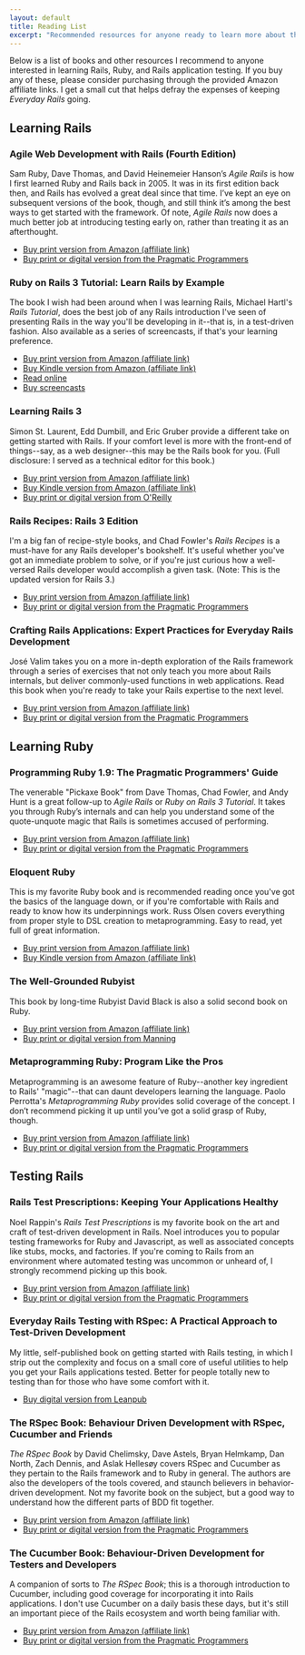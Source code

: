 ```yaml
---
layout: default
title: Reading List
excerpt: "Recommended resources for anyone ready to learn more about the Ruby on Rails ecosystem."
---
```


Below is a list of books and other resources I recommend to anyone interested in learning Rails, Ruby, and Rails application testing. If you buy any of these, please consider purchasing through the provided Amazon affiliate links. I get a small cut that helps defray the expenses of keeping *Everyday Rails* going.

## Learning Rails

### Agile Web Development with Rails (Fourth Edition)

Sam Ruby, Dave Thomas, and David Heinemeier Hanson’s *Agile Rails* is how I first learned Ruby and Rails back in 2005. It was in its first edition back then, and Rails has evolved a great deal since that time. I’ve kept an eye on subsequent versions of the book, though, and still think it’s among the best ways to get started with the framework. Of note, *Agile Rails* now does a much better job at introducing testing early on, rather than treating it as an afterthought.

- [Buy print version from Amazon (affiliate link)](http://www.amazon.com/gp/product/1934356549/ref=as_li_ss_il?ie=UTF8&camp=1789&creative=390957&creativeASIN=1934356549&linkCode=as2&tag=everrail-20)
- [Buy print or digital version from the Pragmatic Programmers](http://pragprog.com/book/rails4/agile-web-development-with-rails)

### Ruby on Rails 3 Tutorial: Learn Rails by Example

The book I wish had been around when I was learning Rails, Michael Hartl's *Rails Tutorial*, does the best job of any Rails introduction I've seen of presenting Rails in the way you'll be developing in it--that is, in a test-driven fashion. Also available as a series of screencasts, if that's your learning preference.

- [Buy print version from Amazon (affiliate link)](http://www.amazon.com/gp/product/0321743121/ref=as_li_ss_il?ie=UTF8&camp=1789&creative=390957&creativeASIN=0321743121&linkCode=as2&tag=everrail-20)
- [Buy Kindle version from Amazon (affiliate link)](http://www.amazon.com/gp/product/B004JLMDOM/ref=as_li_ss_tl?ie=UTF8&camp=1789&creative=390957&creativeASIN=B004JLMDOM&linkCode=as2&tag=everrail-20)
- [Read online](http://ruby.railstutorial.org)
- [Buy screencasts](http://ruby.railstutorial.org)

### Learning Rails 3

Simon St. Laurent, Edd Dumbill, and Eric Gruber provide a different take on getting started with Rails. If your comfort level is more with the front-end of things--say, as a web designer--this may be the Rails book for you. (Full disclosure: I served as a technical editor for this book.)

- [Buy print version from Amazon (affiliate link)](http://www.amazon.com/gp/product/144930933X/ref=as_li_ss_il?ie=UTF8&camp=1789&creative=390957&creativeASIN=144930933X&linkCode=as2&tag=everrail-20)
- [Buy Kindle version from Amazon (affiliate link)](http://www.amazon.com/gp/product/B008MC34LU/ref=as_li_ss_tl?ie=UTF8&camp=1789&creative=390957&creativeASIN=B008MC34LU&linkCode=as2&tag=everrail-20)
- [Buy print or digital version from O'Reilly](http://shop.oreilly.com/product/0636920021322.do)

### Rails Recipes: Rails 3 Edition

I'm a big fan of recipe-style books, and Chad Fowler's *Rails Recipes* is a must-have for any Rails developer's bookshelf. It's useful whether you've got an immediate problem to solve, or if you're just curious how a well-versed Rails developer would accomplish a given task. (Note: This is the updated version for Rails 3.)

- [Buy print version from Amazon (affiliate link)](http://www.amazon.com/gp/product/1934356778/ref=as_li_ss_il?ie=UTF8&camp=1789&creative=390957&creativeASIN=1934356778&linkCode=as2&tag=everrail-20)
- [Buy print or digital version from the Pragmatic Programmers](http://pragprog.com/book/rr2/rails-recipes)

### Crafting Rails Applications: Expert Practices for Everyday Rails Development

José Valim takes you on a more in-depth exploration of the Rails framework through a series of exercises that not only teach you more about Rails internals, but deliver commonly-used functions in web applications. Read this book when you're ready to take your Rails expertise to the next level.

- [Buy print version from Amazon (affiliate link)](http://www.amazon.com/gp/product/1934356735/ref=as_li_ss_il?ie=UTF8&camp=1789&creative=390957&creativeASIN=1934356735&linkCode=as2&tag=everrail-20)
- [Buy print or digital version from the Pragmatic Programmers](http://pragprog.com/book/jvrails/crafting-rails-applications)

## Learning Ruby

### Programming Ruby 1.9: The Pragmatic Programmers' Guide

The venerable "Pickaxe Book" from Dave Thomas, Chad Fowler, and Andy Hunt is a great follow-up to *Agile Rails* or *Ruby on Rails 3 Tutorial*. It takes you through Ruby’s internals and can help you understand some of the quote-unquote magic that Rails is sometimes accused of performing.

- [Buy print version from Amazon (affiliate link)](http://www.amazon.com/gp/product/1934356085/ref=as_li_ss_il?ie=UTF8&camp=1789&creative=390957&creativeASIN=1934356085&linkCode=as2&tag=everrail-20)
- [Buy print or digital version from the Pragmatic Programmers](http://pragprog.com/book/ruby3/programming-ruby-1-9)

### Eloquent Ruby

This is my favorite Ruby book and is recommended reading once you've got the basics of the language down, or if you're comfortable with Rails and ready to know how its underpinnings work. Russ Olsen covers everything from proper style to DSL creation to metaprogramming. Easy to read, yet full of great information.

- [Buy print version from Amazon (affiliate link)](http://www.amazon.com/gp/product/0321584104/ref=as_li_ss_il?ie=UTF8&camp=1789&creative=390957&creativeASIN=0321584104&linkCode=as2&tag=everrail-20)
- [Buy Kindle version from Amazon (affiliate link)](http://www.amazon.com/gp/product/B004MMEJ36/ref=as_li_ss_tl?ie=UTF8&camp=1789&creative=390957&creativeASIN=B004MMEJ36&linkCode=as2&tag=everrail-20)

### The Well-Grounded Rubyist

This book by long-time Rubyist David Black is also a solid second book on Ruby.

- [Buy print version from Amazon (affiliate link)](http://www.amazon.com/gp/product/1933988657/ref=as_li_ss_il?ie=UTF8&camp=1789&creative=390957&creativeASIN=1933988657&linkCode=as2&tag=everrail-20)
- [Buy print or digital version from Manning](http://www.manning.com/black2/)

### Metaprogramming Ruby: Program Like the Pros

Metaprogramming is an awesome feature of Ruby--another key ingredient to Rails' "magic"--that can daunt developers learning the language. Paolo Perrotta's *Metaprogramming Ruby* provides solid coverage of the concept. I don’t recommend picking it up until you’ve got a solid grasp of Ruby, though.

- [Buy print version from Amazon (affiliate link)](http://www.amazon.com/gp/product/1934356476/ref=as_li_ss_il?ie=UTF8&camp=1789&creative=390957&creativeASIN=1934356476&linkCode=as2&tag=everrail-20)
- [Buy print or digital version from the Pragmatic Programmers](http://pragprog.com/book/ppmetr/metaprogramming-ruby)

## Testing Rails

### Rails Test Prescriptions: Keeping Your Applications Healthy

Noel Rappin's *Rails Test Prescriptions* is my favorite book on the art and craft of test-driven development in Rails. Noel introduces you to popular testing frameworks for Ruby and Javascript, as well as associated concepts like stubs, mocks, and factories. If you're coming to Rails from an environment where automated testing was uncommon or unheard of, I strongly recommend picking up this book.

- [Buy print version from Amazon (affiliate link)](http://www.amazon.com/gp/product/1934356646/ref=as_li_ss_il?ie=UTF8&camp=1789&creative=390957&creativeASIN=1934356646&linkCode=as2&tag=everrail-20)
- [Buy print or digital version from the Pragmatic Programmers](http://pragprog.com/book/nrtest/rails-test-prescriptions)

### Everyday Rails Testing with RSpec: A Practical Approach to Test-Driven Development

My little, self-published book on getting started with Rails testing, in which I strip out the complexity and focus on a small core of useful utilities to help you get your Rails applications tested. Better for people totally new to testing than for those who have some comfort with it.

- [Buy digital version from Leanpub](https://leanpub.com/everydayrailsrspec)

### The RSpec Book: Behaviour Driven Development with RSpec, Cucumber and Friends

*The RSpec Book* by David Chelimsky, Dave Astels, Bryan Helmkamp, Dan North, Zach Dennis, and Aslak Hellesøy covers RSpec and Cucumber as they pertain to the Rails framework and to Ruby in general. The authors are also the developers of the tools covered, and staunch believers in behavior-driven development. Not my favorite book on the subject, but a good way to understand how the different parts of BDD fit together.

- [Buy print version from Amazon (affiliate link)](http://www.amazon.com/gp/product/1934356379/ref=as_li_ss_il?ie=UTF8&camp=1789&creative=390957&creativeASIN=1934356379&linkCode=as2&tag=everrail-20)
- [Buy print or digital version from the Pragmatic Programmers](http://pragprog.com/book/achbd/the-rspec-book)

### The Cucumber Book: Behaviour-Driven Development for Testers and Developers

A companion of sorts to *The RSpec Book*; this is a thorough introduction to Cucumber, including good coverage for incorporating it into Rails applications. I don't use Cucumber on a daily basis these days, but it's still an important piece of the Rails ecosystem and worth being familiar with.

- [Buy print version from Amazon (affiliate link)](http://www.amazon.com/gp/product/1934356808/ref=as_li_ss_il?ie=UTF8&camp=1789&creative=390957&creativeASIN=1934356808&linkCode=as2&tag=everrail-20)
- [Buy print or digital version from the Pragmatic Programmers](http://pragprog.com/book/hwcuc/the-cucumber-book)
